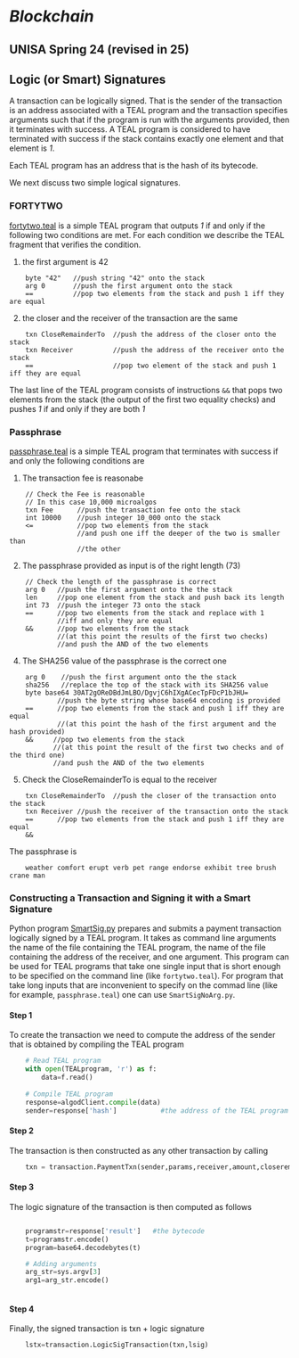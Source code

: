 # *Blockchain*
## UNISA Spring 24 (revised in 25) ##

## Logic (or Smart) Signatures ##

A transaction can be logically signed. That is the sender of the transaction is an 
address associated with a TEAL program and the transaction specifies arguments
such that if the program is 
run with the arguments provided, then it terminates with success.
A TEAL program is considered to have terminated with success if the stack contains
exactly one element and that element is *1*.

Each TEAL program has an address that is the hash of its bytecode.

We next discuss two simple logical signatures.


### FORTYTWO ###

[fortytwo.teal](./fortytwo.teal) is a simple TEAL program that
outputs *1* if and only if the following two conditions are met.
For each condition we describe the TEAL fragment that verifies the
condition.

1. the first argument is 42 

```
    byte "42"   //push string "42" onto the stack
    arg 0       //push the first argument onto the stack
    ==          //pop two elements from the stack and push 1 iff they are equal
```

2. the closer and the receiver of the transaction are the same 
```
    txn CloseRemainderTo  //push the address of the closer onto the stack
    txn Receiver          //push the address of the receiver onto the stack
    ==                    //pop two element of the stack and push 1 iff they are equal
```

The last line of the TEAL program consists of instructions ```&&``` that pops two elements from the stack 
(the output of the first two equality checks) and pushes *1* if and only if they are both *1*

### Passphrase ###

[passphrase.teal](./passphrase.teal) is a simple TEAL program that terminates with success 
if and only the following conditions are 

1. The transaction fee is reasonabe

```
    // Check the Fee is reasonable
    // In this case 10,000 microalgos
    txn Fee      //push the transaction fee onto the stack
    int 10000    //push integer 10_000 onto the stack
    <=           //pop two elements from the stack
                 //and push one iff the deeper of the two is smaller than
                 //the other
```

2. The passphrase provided as input is of the right length (73)

```
    // Check the length of the passphrase is correct
    arg 0   //push the first argument onto the the stack
    len     //pop one element from the stack and push back its length
    int 73  //push the integer 73 onto the stack
    ==      //pop two elements from the stack and replace with 1 
            //iff and only they are equal
    &&      //pop two elements from the stack 
            //(at this point the results of the first two checks)
            //and push the AND of the two elements
```

4.  The SHA256 value of the passphrase is the correct one

```
    arg 0    //push the first argument onto the the stack
    sha256   //replace the top of the stack with its SHA256 value
    byte base64 30AT2gOReDBdJmLBO/DgvjC6hIXgACecTpFDcP1bJHU=
            //push the byte string whose base64 encoding is provided
    ==      //pop two elements from the stack and push 1 iff they are equal
            //(at this point the hash of the first argument and the hash provided)
    &&     //pop two elements from the stack 
           //(at this point the result of the first two checks and of the third one)
           //and push the AND of the two elements
```

5. Check the CloseRemainderTo is equal to the receiver

```
    txn CloseRemainderTo  //push the closer of the transaction onto the stack
    txn Receiver //push the receiver of the transaction onto the stack
    ==      //pop two elements from the stack and push 1 iff they are equal
    &&
```

The passphrase is

```
    weather comfort erupt verb pet range endorse exhibit tree brush crane man
```

### Constructing a Transaction and Signing it with a Smart Signature ###

Python program [SmartSig.py](./SmartSig.py) prepares and submits a payment transaction
logically signed by a TEAL program. 
It takes as command line arguments 
the name of the file containing the TEAL program, 
the name of the file containing the address of the receiver,
and one argument. 
This program can be used for 
TEAL programs that take one single input that is short enough to be specified on the command line
(like ```fortytwo.teal```).
For program that take long inputs that are inconvenient to specify on the commad line 
(like for example, ```passphrase.teal```)
one can use ```SmartSigNoArg.py```.

#### Step 1 ####
To create the transaction we need to compute the address of the sender that is obtained
by compiling the TEAL program

```python
    # Read TEAL program
    with open(TEALprogram, 'r') as f:
        data=f.read()
    
    # Compile TEAL program
    response=algodClient.compile(data)
    sender=response['hash']           #the address of the TEAL program
```

#### Step 2 ####
The transaction is then constructed as any other transaction by calling

```python
    txn = transaction.PaymentTxn(sender,params,receiver,amount,closeremainderto)
```

#### Step 3 ####
The logic signature of the transaction is then computed as follows

```python

    programstr=response['result']   #the bytecode
    t=programstr.encode()
    program=base64.decodebytes(t)

    # Adding arguments
    arg_str=sys.argv[3]
    arg1=arg_str.encode()
    
```

#### Step 4 ####
Finally, the signed transaction is txn + logic signature

```python
    lstx=transaction.LogicSigTransaction(txn,lsig)
```


```


